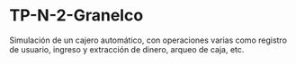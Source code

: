 # TP-N-2-Granelco
Simulación de un cajero automático, con operaciones varias como registro de usuario, ingreso y extracción de dinero, arqueo de caja, etc.

